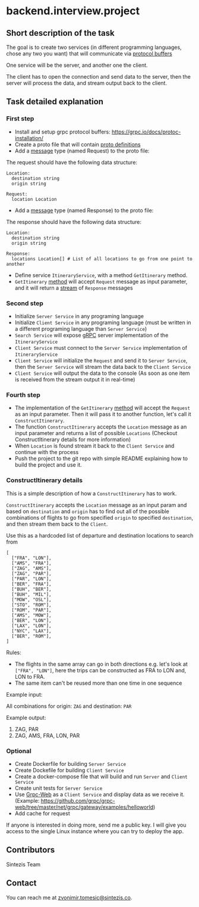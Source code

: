 # backend.interview.project

## Short description of the task

The goal is to create two services (in different programming languages, chose any two you want)
that will communicate via [protocol buffers](https://developers.google.com/protocol-buffers)

One service will be the server, and another one the client.

The client has to open the connection and send data to the server, then the server will
process the data, and stream output back to the client.

## Task detailed explanation

### First step

* Install and setup grpc protocol buffers: https://grpc.io/docs/protoc-installation/
* Create a proto file that will contain [proto definitions](https://developers.google.com/protocol-buffers/docs/proto3)
* Add a [message](https://developers.google.com/protocol-buffers/docs/proto3#simple) type (named Request) to the proto file:

The request should have the following data structure:
```
Location:
  destination string
  origin string

Request:
  location Location
```

* Add a [message](https://developers.google.com/protocol-buffers/docs/proto3#simple) type (named Response) to the proto file:

The response should have the following data structure:
```
Location:
  destination string
  origin string

Response:
  locations Location[] # List of all locations to go from one point to another
```

* Define service `ItineraryService`, with a method `GetItinerary` method.
* `GetItinerary` [method](https://developers.google.com/protocol-buffers/docs/proto3#services) will accept `Request` message as input parameter, and it will return a [stream](https://grpc.io/docs/languages/go/basics/#server-side-streaming-rpc) of `Response` messages

### Second step

* Initialize `Server Service` in any programing language
* Initialize `Client Service` in any programing language (must be written in a different programing language than `Server Service`)
* `Search Service` will expose [gRPC](https://grpc.io/docs/what-is-grpc/) server implementation of the `ItineraryService`
* `Client Service` must connect to the `Server Service` implementation of `ItineraryService`
* `Client Service` will initialize the `Request` and send it to `Server Service`, then the `Server Service` will stream the data back to the `Client Service`
* `Client Service` will output the data to the console (As soon as one item is received from the stream output it in real-time)

### Fourth step

* The implementation of the `GetItinerary` [method](https://developers.google.com/protocol-buffers/docs/proto3#services) will accept the `Request` as an input parameter. Then it will pass it to another function, let's call it `ConstructItinerary`.
* The function `ConstructItinerary` accepts the `Location` message as an input parameter and returns a list of possible `Locations` (Checkout ConstructItinerary details for more information)
* When `Location` is found stream it back to the `Client Service` and continue with the process
* Push the project to the git repo with simple README explaining how to build the project and use it.

### ConstructItinerary details

This is a simple description of how a `ConstructItinerary` has to work.

`ConstructItinerary` accepts the `Location` message as an input param and based on `destination` and `origin`
has to find out all of the possible combinations of flights to go from specified `origin` to specified `destination`,
and then stream them back to the `Client`.

Use this as a hardcoded list of departure and destination locations to search from

```
[
  ["FRA", "LON"],
  ["AMS", "FRA"],
  ["ZAG", "AMS"],
  ["ZAG", "PAR"],
  ["PAR", "LON"],
  ["BER", "FRA"],
  ["BUH", "BER"],
  ["BUH", "MIL"],
  ["MOW", "OSL"],
  ["STO", "ROM"],
  ["ROM", "PAR"],
  ["AMS", "MOW"],
  ["BER", "LON"],
  ["LAX", "LON"],
  ["NYC", "LAX"],
  ["BER", "ROM"],
]

```

Rules:

* The flights in the same array can go in both directions e.g. let's look at `["FRA", "LON"]`, here the trips can be constructed as FRA to LON and, LON to FRA.
* The same item can't be reused more than one time in one sequence

Example input:

All combinations for origin: `ZAG` and destination: `PAR`

Example output:

1) ZAG, PAR
2) ZAG, AMS, FRA, LON, PAR

### Optional

* Create Dockerfile for building `Server Service`
* Create Dockefile for building `Client Service`
* Create a docker-compose file that will build and run `Server` and `Client Service`
* Create unit tests for `Server Service`
* Use [Grpc-Web](https://github.com/grpc/grpc-web) as a `Client Service` and display data as we receive it. (Example: https://github.com/grpc/grpc-web/tree/master/net/grpc/gateway/examples/helloworld)
* Add cache for request

If anyone is interested in doing more, send me a public key. I will give you access to the single Linux instance where you can try to deploy the app.


## Contributors

Sintezis Team

## Contact

You can reach me at zvonimir.tomesic@sintezis.co.

